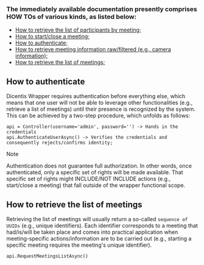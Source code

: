 ### The immediately available documentation presently comprises HOW TOs of various kinds, as listed below:

- [How to retrieve the list of participants by meeting;]()
- [How to start/close a meeting;]()
- [How to authenticate;](#how-to-authenticate)
- [How to retrieve meeting information raw/filtered (e.g., camera information);]()
- [How to retrieve the list of meetings;]()

## How to authenticate
Dicentis Wrapper requires authentication before everything else, which means that one user will not be able to leverage other functionalities (e.g., retrieve a list of meetings) until their presence is recognized by the system. This can be achieved by a two-step procedure, which unfolds as follows:


```
api = Controller(username='admin', password='') -> Hands in the credentials
api.AuthenticateUserAsync() -> Verifies the credentials and consequently rejects/confirms identity;
```

>[!NOTE]
> Authentication does not guarantee full authorization. 
> In other words, once authenticated, only a specific set of rights will be made available. 
> That specific set of rights might INCLUDE/NOT INCLUDE actions (e.g., start/close a meeting) that fall outside of the wrapper functional scope.

## How to retrieve the list of meetings
Retrieving the list of meetings will usually return a so-called `sequence of UUIDs` (e.g., unique identifiers). Each identifier corresponds to a meeting that had/is/will be taken place and comes into practical application when meeting-specific actions/information are to be carried out (e.g., starting a specific meeting requires the meeting's unique identifier).

```
api.RequestMeetingsListAsync()
```